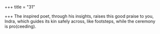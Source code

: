 +++
title = "31"

+++
The inspired poet, through his insights, raises this good praise to you, Indra, which guides its kin safely across, like footsteps, while the ceremony is  pro(ceeding).  